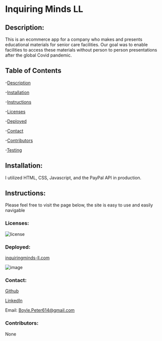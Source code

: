 
# Inquiring Minds LL

## Description: 
This is an ecommerce app for a company who makes and presents educational materials for senior care facilities. Our goal was to enable facilities to access these materials without person to person presentations after the global Covid pandemic. 
## Table of Contents

-[Description](#description)

-[Installation](#installation)

-[Instructions](#instructions)

-[Licenses](#licenses)

-[Deployed](#deployed)

-[Contact](#contact)

-[Contributors](#Contributors)

-[Testing](#Tests)

## Installation:
I utilized HTML, CSS, Javascript, and the PayPal API in production. 
## Instructions:
Please feel free to visit the page below, the site is easy to use and easily navigable
### Licenses: 
![license](https://img.shields.io/badge/license-mit-red)
### Deployed: 
[inquiringminds-ll.com](inquiringminds-ll.com)

![image](./assets/images/readmeimg.gif)

### Contact:

[Github](https://github.com/boylepeter)

[LinkedIn](https://www.linkedin.com/in/peterjosephboyle/)

Email: [Boyle.Peter614@gmail.com](Boyle.Peter614@gmail.com)

### Contributors: 
None

